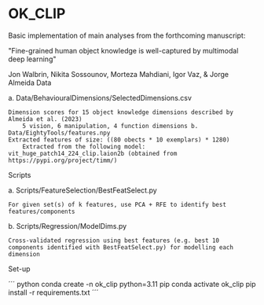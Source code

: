# OK_CLIP

Basic implementation of main analyses from the forthcoming manuscript:

"Fine-grained human object knowledge is well-captured by multimodal deep learning"

Jon Walbrin, Nikita Sossounov, Morteza Mahdiani, Igor Vaz, & Jorge Almeida
Data

a. Data/BehaviouralDimensions/SelectedDimensions.csv

    Dimension scores for 15 object knowledge dimensions described by Almeida et al. (2023)
        5 vision, 6 manipulation, 4 function dimensions b. Data/EightyTools/features.npy
    Extracted features of size: ((80 obects * 10 exemplars) * 1280)
        Extracted from the following model: vit_huge_patch14_224_clip.laion2b (obtained from https://pypi.org/project/timm/)

Scripts

a. Scripts/FeatureSelection/BestFeatSelect.py

    For given set(s) of k features, use PCA + RFE to identify best features/components

b. Scripts/Regression/ModelDims.py

    Cross-validated regression using best features (e.g. best 10 components identified with BestFeatSelect.py) for modelling each dimension

Set-up

´´´ python
conda create -n ok_clip python=3.11 pip
conda activate ok_clip
pip install -r requirements.txt
´´´